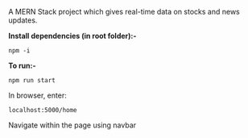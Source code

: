 A MERN Stack project which gives real-time data on stocks and news updates.

**Install dependencies (in root folder):-**

```npm -i```

**To run:-**

```npm run start```

In browser, enter:

```localhost:5000/home```

Navigate within the page using navbar
